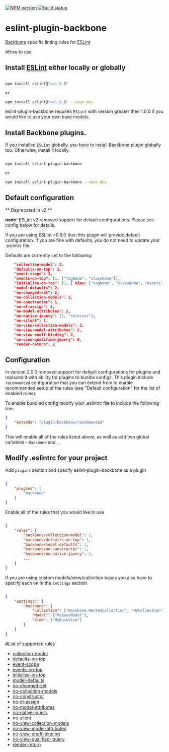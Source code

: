 [![NPM version][npm-image]][npm-url]
[![build status][travis-image]][travis-url]

eslint-plugin-backbone
======================

[Backbone](http://backbonejs.org) specific linting rules for [ESLint](http://www.eslint.org)

#How to use

## Install [ESLint](https://www.github.com/eslint/eslint) either locally or globally

```bash

npm install eslint@">=1.0.0"

or

npm install eslint@">=1.0.0" --save-dev
```

eslint-plugin-backbone requires `ESLint` with version greater then 1.0.0 if you would like to use your own base models.

## Install Backbone plugins.
If you installed `ESLint` globally, you have to install Backbone plugin globally too. Otherwise, install it locally.

```bash

npm install eslint-plugin-backbone

or

npm install eslint-plugin-backbone --save-dev
```

## Default configuration

** Deprecated in v2 **

**node:** ESLint v2 removed support for default configurations. Please see config below for details.

If you are using ESLint >0.9.0 then this plugin will provide default configuration. If you are fine with defaults, you do not need to update your .eslintrc file.

Defaults are currently set to the following:

```json
    "collection-model": 2,
    "defaults-on-top": 1,
    "event-scope": 1,
    "events-on-top": [1, ["tagName", "className"]],
    "initialize-on-top": [1, { View: ["tagName", "className", "events"], Model: ["defaults", "url", "urlRoot"], Collection: ["model", "url"] }],
    "model-defaults": 2,
    "no-changed-set": 2,
    "no-collection-models": 2,
    "no-constructor": 1,
    "no-el-assign": 2,
    "no-model-attributes": 2,
    "no-native-jquery": [1, "selector"],
    "no-silent": 1,
    "no-view-collection-models": 2,
    "no-view-model-attributes": 2,
    "no-view-onoff-binding": 2,
    "no-view-qualified-jquery": 0,
    "render-return": 2
```

## Configuration

In version 2.0.0 removed support for default configurations for plugins and replaced it with ability for plugins to bundle configs. This plugin include `recommended` 
configuration that you can extend from to enable recommended setup of the rules (see "Default configuration" for the list of enabled rules).

To enable bundled config modify your .eslintrc file to include the following line:

```json
{
    "extends": "plugin:backbone/recommended"
}
```

This will enable all of the rules listed above, as well as add two global variables - `Backbone` and `_`.

## Modify .eslintrc for your project

Add `plugins` section and specify eslint-plugin-backbone as a plugin

```json

{
    "plugins": [
        "backbone"
    ]
}
```

Enable all of the rules that you would like to use

```json

{
    "rules": {
        "backbone/collection-model": 1,
        "backbone/defaults-on-top": 1,
        "backbone/model-defaults": 1,
        "backbone/no-constructor": 1,
        "backbone/no-native-jquery": 1,
        ...
    }
}
```

If you are using custom models/view/collection bases you also have to specify each on in the `settings` section

```json

{
    "settings": {
        "backbone": {
            "Collection": ["Backbone.NestedCollection", "MyCollection"],
            "Model": ["MyBaseModel"],
            "View": ["MyBaseView"]
        }
    }
}
```

#List of supported rules

* [collection-model](docs/rules/collection-model.md)
* [defaults-on-top](docs/rules/defaults-on-top.md)
* [event-scope](docs/rules/event-scope.md)
* [events-on-top](docs/rules/events-on-top.md)
* [initialize-on-top](docs/rules/initialize-on-top.md)
* [model-defaults](docs/rules/model-defaults.md)
* [no-changed-set](/docs/rules/no-changed-set.md)
* [no-collection-models](/docs/rules/no-collection-models.md)
* [no-constructor](docs/rules/no-constructor.md)
* [no-el-assign](docs/rules/no-el-assign.md)
* [no-model-attributes](docs/rules/no-model-attributes.md)
* [no-native-jquery](docs/rules/no-native-jquery.md)
* [no-silent](docs/rules/no-silent.md)
* [no-view-collection-models](docs/rules/no-view-collection-models.md)
* [no-view-model-attributes](docs/rules/no-view-model-attributes.md)
* [no-view-onoff-binding](docs/rules/no-view-onoff-binding.md)
* [no-view-qualified-jquery](docs/rules/no-view-qualified-jquery.md)
* [render-return](docs/rules/render-return.md)

[npm-image]: https://img.shields.io/npm/v/eslint-plugin-backbone.svg?style=flat-square
[npm-url]: https://npmjs.org/package/eslint-plugin-backbone
[travis-image]: https://img.shields.io/travis/ilyavolodin/eslint-plugin-backbone/master.svg?style=flat-square
[travis-url]: https://travis-ci.org/ilyavolodin/eslint-plugin-backbone
